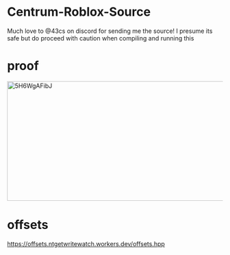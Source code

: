 # Centrum-Roblox-Source

Much love to @43cs on discord for sending me the source! 
I presume its safe but do proceed with caution when compiling and running this 

# proof
<img width="861" height="279" alt="5H6WgAFibJ" src="https://github.com/user-attachments/assets/abc50538-67da-426a-9463-df5234a61ca2" />


# offsets
https://offsets.ntgetwritewatch.workers.dev/offsets.hpp 

